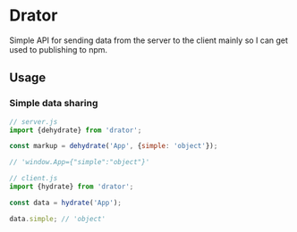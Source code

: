# Drator

Simple API for sending data from the server to the client mainly so I can get used to publishing to npm.

## Usage


### Simple data sharing

```js
// server.js
import {dehydrate} from 'drator';

const markup = dehydrate('App', {simple: 'object'});

// 'window.App={"simple":"object"}'
```

```js
// client.js
import {hydrate} from 'drator';

const data = hydrate('App');

data.simple; // 'object'
```
